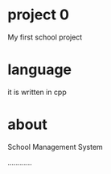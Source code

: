 # project 0

My first school project
# language
it is written in cpp 

# about 

School Management System

............